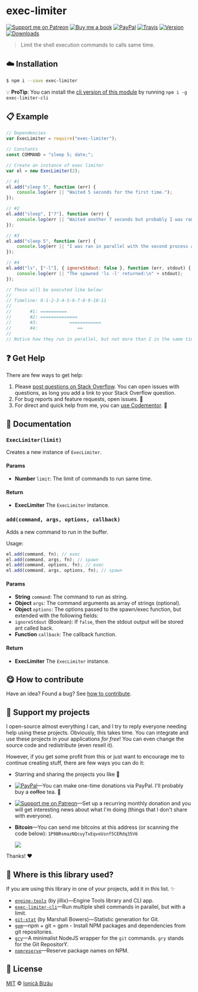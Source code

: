 
# exec-limiter

 [![Support me on Patreon][badge_patreon]][patreon] [![Buy me a book][badge_amazon]][amazon] [![PayPal][badge_paypal_donate]][paypal-donations] [![Travis](https://img.shields.io/travis/IonicaBizau/exec-limiter.svg)](https://travis-ci.org/IonicaBizau/exec-limiter/) [![Version](https://img.shields.io/npm/v/exec-limiter.svg)](https://www.npmjs.com/package/exec-limiter) [![Downloads](https://img.shields.io/npm/dt/exec-limiter.svg)](https://www.npmjs.com/package/exec-limiter)

> Limit the shell execution commands to <x> calls same time.

## :cloud: Installation

```sh
$ npm i --save exec-limiter
```


:bulb: **ProTip**: You can install the [cli version of this module](http://github.com/IonicaBizau/exec-limiter-cli) by running `npm i -g exec-limiter-cli`

## :clipboard: Example



```js
// Dependencies
var ExecLimiter = require("exec-limiter");

// Constants
const COMMAND = "sleep 5; date;";

// Create an instance of exec limiter
var el = new ExecLimiter(2);

// #1
el.add("sleep 5", function (err) {
    console.log(err || "Waited 5 seconds for the first time.");
});

// #2
el.add("sleep", ["7"], function (err) {
    console.log(err || "Waited another 7 seconds but probably I was ran in parallel with the other process.");
});

// #3
el.add("sleep 5", function (err) {
    console.log(err || "I was ran in parallel with the second process and finished fine.");
});

// #4
el.add("ls", ["-l"], { ignoreStdout: false }, function (err, stdout) {
    console.log(err || "The spawned 'ls -l' returned:\n" + stdout);
});

// These will be executed like below:
//
// Timeline: 0-1-2-3-4-5-6-7-8-9-10-11
//
//       #1: ==========
//       #2: ==============
//       #3:            ============
//       #4:               ==
//
// Notice how they run in parallel, but not more than 2 in the same time.
```

## :question: Get Help

There are few ways to get help:

 1. Please [post questions on Stack Overflow](https://stackoverflow.com/questions/ask). You can open issues with questions, as long you add a link to your Stack Overflow question.
 2. For bug reports and feature requests, open issues. :bug:
 3. For direct and quick help from me, you can [use Codementor](https://www.codementor.io/johnnyb). :rocket:


## :memo: Documentation


### `ExecLimiter(limit)`
Creates a new instance of `ExecLimiter`.

#### Params
- **Number** `limit`: The limit of commands to run same time.

#### Return
- **ExecLimiter** The `ExecLimiter` instance.

### `add(command, args, options, callback)`
Adds a new command to run in the buffer.

Usage:

```js
el.add(command, fn); // exec
el.add(command, args, fn); // spawn
el.add(command, options, fn); // exec
el.add(command, args, options, fn); // spawn
```

#### Params
- **String** `command`: The command to run as string.
- **Object** `args`: The command arguments as array of strings (optional).
- **Object** `options`: The options passed to the spawn/exec function, but extended with the following fields:
 - `ignoreStdout` (Boolean): If `false`, then the stdout output will be stored ant called back.
- **Function** `callback`: The callback function.

#### Return
- **ExecLimiter** The `ExecLimiter` instance.



## :yum: How to contribute
Have an idea? Found a bug? See [how to contribute][contributing].


## :sparkling_heart: Support my projects

I open-source almost everything I can, and I try to reply everyone needing help using these projects. Obviously,
this takes time. You can integrate and use these projects in your applications *for free*! You can even change the source code and redistribute (even resell it).

However, if you get some profit from this or just want to encourage me to continue creating stuff, there are few ways you can do it:

 - Starring and sharing the projects you like :rocket:
 - [![PayPal][badge_paypal]][paypal-donations]—You can make one-time donations via PayPal. I'll probably buy a ~~coffee~~ tea. :tea:
 - [![Support me on Patreon][badge_patreon]][patreon]—Set up a recurring monthly donation and you will get interesting news about what I'm doing (things that I don't share with everyone).
 - **Bitcoin**—You can send me bitcoins at this address (or scanning the code below): `1P9BRsmazNQcuyTxEqveUsnf5CERdq35V6`

    ![](https://i.imgur.com/z6OQI95.png)

Thanks! :heart:


## :dizzy: Where is this library used?
If you are using this library in one of your projects, add it in this list. :sparkles:


 - [`engine-tools`](https://github.com/jillix/engine-tools) (by jillix)—Engine Tools library and CLI app.
 - [`exec-limiter-cli`](https://github.com/IonicaBizau/exec-limiter-cli#readme)—Run multiple shell commands in parallel, but with a limit.
 - [`git-stat`](https://github.com/maxdeviant/git-stat#readme) (by Marshall Bowers)—Statistic generation for Git.
 - [`gpm`](https://github.com/IonicaBizau/gpm)—npm + git = gpm - Install NPM packages and dependencies from git repositories.
 - [`gry`](https://github.com/IonicaBizau/node-gry)—A minimalist NodeJS wrapper for the `git` commands. `gry` stands for the Git RepositorY.
 - [`npmreserve`](https://github.com/IonicaBizau/npmreserve)—Reserve package names on NPM.

## :scroll: License

[MIT][license] © [Ionică Bizău][website]

[badge_patreon]: http://ionicabizau.github.io/badges/patreon.svg
[badge_amazon]: http://ionicabizau.github.io/badges/amazon.svg
[badge_paypal]: http://ionicabizau.github.io/badges/paypal.svg
[badge_paypal_donate]: http://ionicabizau.github.io/badges/paypal_donate.svg
[patreon]: https://www.patreon.com/ionicabizau
[amazon]: http://amzn.eu/hRo9sIZ
[paypal-donations]: https://www.paypal.com/cgi-bin/webscr?cmd=_s-xclick&hosted_button_id=RVXDDLKKLQRJW
[donate-now]: http://i.imgur.com/6cMbHOC.png

[license]: http://showalicense.com/?fullname=Ionic%C4%83%20Biz%C4%83u%20%3Cbizauionica%40gmail.com%3E%20(https%3A%2F%2Fionicabizau.net)&year=2015#license-mit
[website]: https://ionicabizau.net
[contributing]: /CONTRIBUTING.md
[docs]: /DOCUMENTATION.md
